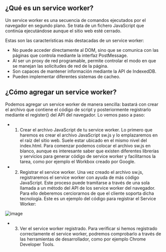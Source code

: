 ## ¿Qué es un service worker?

Un service worker es una secuencia de comandos ejecutados por el navegador en segundo plano. Se trata de un fichero JavaScript que continúa ejecutándose aunque el sitio web esté cerrado.

Estas son las características más destacadas de un service worker:
* No puede acceder directamente al DOM, sino que se comunica con las páginas que controla mediante la interfaz PostMessage.
* Al ser un proxy de red programable, permite controlar el modo en que se manejan las solicitudes de red de la página.
* Son capaces de mantener información mediante la API de IndexedDB.
* Pueden implementar diferentes sistemas de cacheo.


## ¿Cómo agregar un service worker?
Podemos agregar un service worker de manera sencilla: bastará con crear el archivo que contiene el código de script y posteriormente registrarlo mediante el register() del API del navegador.  Lo vemos paso a paso:

* 1. Crear el archivo JavaScript de tu service worker. Lo primero que haremos es crear el archivo JavaScript sw.js y lo emplazaremos en el raíz del sitio web. Suele estar ubicado en el mismo nivel del index.html. Para comenzar podemos colocar el archivo sw.js en blanco, aunque es interesante saber que existen diferentes librerías y servicios para generar código de service worker y facilitarnos la tarea, como por ejemplo el Workbox creado por Google.
* 2. Registrar el service worker. Una vez creado el archivo sw.js, registraremos el service worker con ayuda de más código JavaScript. Este proceso puede tramitarse a través de una sola llamada a un método del API de los service worker del navegador. Para ello deberemos cerciorarnos de que el cliente  soporta dicha tecnología. Este es un ejemplo del código para registrar el Service Worker:
   
![image](https://github.com/user-attachments/assets/48201f77-7bb4-4a66-b77c-ff404facfcfb)

* 3. Ver el service worker registrado. Para verificar si hemos registrado correctamente el service worker, podremos comprobarlo a través de las herramientas de desarrollador, como por ejemplo Chrome Developer Tools.
